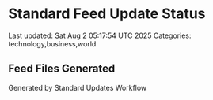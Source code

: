 # Standard Feed Update Status
Last updated: Sat Aug  2 05:17:54 UTC 2025
Categories: technology,business,world

## Feed Files Generated

Generated by Standard Updates Workflow
